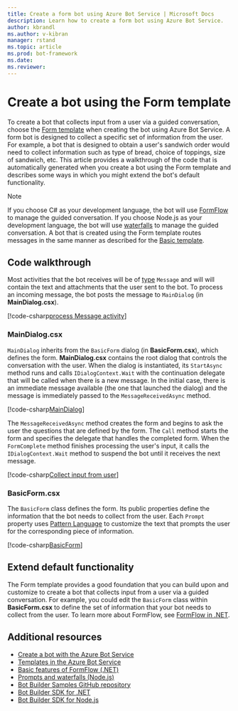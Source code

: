 ```yaml
---
title: Create a form bot using Azure Bot Service | Microsoft Docs
description: Learn how to create a form bot using Azure Bot Service.
author: kbrandl
ms.author: v-kibran
manager: rstand
ms.topic: article
ms.prod: bot-framework
ms.date: 
ms.reviewer: 
---
```


# Create a bot using the Form template

To create a bot that collects input from a user via a guided conversation, choose the [Form template](~/azure/azure-bot-service-templates.md) when creating the bot using Azure Bot Service. A form bot is designed to collect a specific set of information from the user. For example, a bot that is designed to obtain a user's sandwich order would need to collect information such as type of bread, choice of toppings, size of sandwich, etc. This article provides a walkthrough of the code that is automatically generated when you create a bot using the Form template and describes some ways in which you might extend the bot's default functionality.

> [!NOTE]
> If you choose C# as your development language, the bot will use [FormFlow](~/dotnet/bot-builder-dotnet-formflow.md) to manage 
> the guided conversation. If you choose Node.js as your development language, the bot will use 
> [waterfalls](~/nodejs/bot-builder-nodejs-prompts.md) to manage the guided conversation. 
> A bot that is created using the Form template routes messages in the same manner as described for the 
> [Basic template](~/azure/azure-bot-service-template-basic.md).

## Code walkthrough

Most activities that the bot receives will be of [type](~/dotnet/bot-builder-dotnet-activities.md) `Message` and will will contain the text and attachments that the user sent to the bot. To process an incoming message, the bot posts the message to `MainDialog` (in **MainDialog.csx**). 

[!code-csharp[process Message activity](~/includes/code/azure-bot-service-template-form.cs#processMessage)]

### MainDialog.csx

`MainDialog` inherits from the `BasicForm` dialog (in **BasicForm.csx**), which defines the form. **MainDialog.csx** contains the root dialog that controls the conversation with the user. When the dialog is instantiated, its `StartAsync` method runs and calls `IDialogContext.Wait` with the continuation delegate that will be called when there is a new message. In the initial case, there is an immediate message available (the one that launched the dialog) and the message is immediately passed to the `MessageReceivedAsync` method.

[!code-csharp[MainDialog](~/includes/code/azure-bot-service-template-form.cs#mainDialog)]

The `MessageReceivedAsync` method creates the form and begins to ask the user the questions that are defined by the form. The `Call` method starts the form and specifies the delegate that handles the completed form. When the `FormComplete` method finishes processing the user's input, it calls the `IDialogContext.Wait` method to suspend the bot until it receives the next message.

[!code-csharp[Collect input from user](~/includes/code/azure-bot-service-template-form.cs#collectUserInput)]

### BasicForm.csx

The `BasicForm` class defines the form. Its public properties define the information that the bot needs to collect from the user. Each `Prompt` property uses [Pattern Language](~/dotnet/bot-builder-dotnet-formflow-pattern-language.md) to customize the text that prompts the user for the corresponding piece of information.

[!code-csharp[BasicForm](~/includes/code/azure-bot-service-template-form.cs#basicForm)]

## Extend default functionality

The Form template provides a good foundation that you can build upon and customize to create a bot that collects input from a user via a guided conversation. For example, you could edit the `BasicForm` class within **BasicForm.csx** to define the set of information that your bot needs to collect from the user. To learn more about FormFlow, see [FormFlow in .NET](~/dotnet/bot-builder-dotnet-formflow.md).

## Additional resources

- [Create a bot with the Azure Bot Service](~/azure/azure-bot-service-quickstart.md)
- [Templates in the Azure Bot Service](~/azure/azure-bot-service-templates.md)
- [Basic features of FormFlow (.NET)](~/dotnet/bot-builder-dotnet-formflow.md) 
- [Prompts and waterfalls (Node.js)](~/nodejs/bot-builder-nodejs-prompts.md)
- <a href="https://github.com/Microsoft/BotBuilder-Samples" target="_blank">Bot Builder Samples GitHub repository</a>
- [Bot Builder SDK for .NET](~/dotnet/index.md)
- [Bot Builder SDK for Node.js](~/nodejs/index.md)
